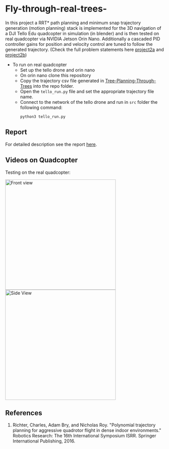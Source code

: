 # Fly-through-real-trees-
In this project a RRT* path planning and minimum snap trajectory generation (motion planning) stack is implemented for the 3D navigation of a DJI Tello Edu quadcopter in simulation (in blender) and is then tested on real quadcopter via NVIDIA Jetson Orin Nano. Additionally a cascaded PID controller gains for position and velocity control are tuned to follow the generated trajectory. 
(Check the full problem statements here [project2a](https://rbe549.github.io/rbe595/fall2023/proj/p2a/) and [project2b](https://rbe549.github.io/rbe595/fall2023/proj/p2b/))

- To run on real quadcopter
	- Set up the tello drone and orin nano
   	- On orin nano clone this repository
   	- Copy the trajectory csv file generated in [Tree-Planning-Through-Trees](https://github.com/ankx22/Tree-Planning-Through-The-Trees) into the repo folder.
   	- Open the `tello_run.py` file and set the appropriate trajectory file name.
   	- Connect to the network of the tello drone and run in `src` folder the following command:
   	  ```
	  python3 tello_run.py
	  ```

## Report
For detailed description see the report [here](Report.pdf).
## Videos on Quadcopter

Testing on the real quadcopter:

<p float="middle">
	<img src="media/view1.gif" width="350" height="350" title="Front view"/> 
	<img src="media/view2.gif" width="350" height="350" title="Side View"/>
</p>



## References
1. Richter, Charles, Adam Bry, and Nicholas Roy. "Polynomial trajectory planning for aggressive quadrotor flight in dense indoor environments." Robotics Research: The 16th International Symposium ISRR. Springer International Publishing, 2016.


